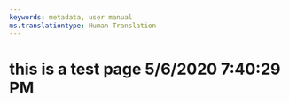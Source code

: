 ```yaml
---
keywords: metadata, user manual
ms.translationtype: Human Translation
---
```

# this is a test page 5/6/2020 7:40:29 PM